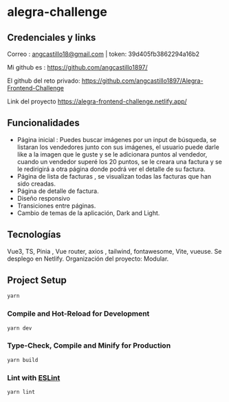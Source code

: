 # alegra-challenge

## Credenciales y links

Correo : angcastillo18@gmail.com | token: 39d405fb3862294a16b2

Mi github es : https://github.com/angcastillo1897/

El github del reto privado: https://github.com/angcastillo1897/Alegra-Frontend-Challenge

Link del proyecto https://alegra-frontend-challenge.netlify.app/

## Funcionalidades

- Página inicial : Puedes buscar imágenes por un input de búsqueda,  se listaran los vendedores junto con sus imágenes, el usuario puede darle like a la imagen que le guste y se le adicionara puntos al vendedor, cuando un vendedor superé los 20 puntos, se le creara una factura y se le redirigirá a otra página donde podrá ver el detalle de su factura.
- Página de lista de facturas , se visualizan todas las facturas que han sido creadas.
- Página de detalle de factura.
- Diseño responsivo
- Transiciones entre páginas.
- Cambio de temas de la aplicación, Dark and Light.

## Tecnologías

Vue3, TS, Pinia , Vue router, axios , tailwind, fontawesome, Vite, vueuse.
Se desplego en Netlify.
Organización del proyecto: Modular.

## Project Setup

```sh
yarn
```

### Compile and Hot-Reload for Development

```sh
yarn dev
```

### Type-Check, Compile and Minify for Production

```sh
yarn build
```

### Lint with [ESLint](https://eslint.org/)

```sh
yarn lint
```
